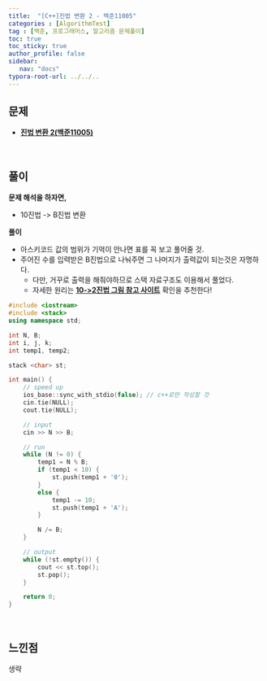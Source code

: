 ```yaml
---
title:  "[C++]진법 변환 2 - 백준11005"
categories : [AlgorithmTest]
tag : [백준, 프로그래머스, 알고리즘 문제풀이]
toc: true
toc_sticky: true
author_profile: false
sidebar:
   nav: "docs"
typora-root-url: ../../..
---
```




## 문제

* **[진법 변환 2(백준11005)](https://www.acmicpc.net/problem/11005)**

<br>

## 풀이

**문제 해석을 하자면,**

* 10진법 -> B진법 변환



**풀이**

* 아스키코드 값의 범위가 기억이 안나면 표를 꼭 보고 풀어줄 것.
* 주어진 수를 입력받은 B진법으로 나눠주면 그 나머지가 출력값이 되는것은 자명하다.
  * 다만, 거꾸로 출력을 해줘야하므로 스택 자료구조도 이용해서 풀었다.
  * 자세한 원리는 **[10->2진법 그림 참고 사이트](https://www.google.com/url?sa=i&url=https%3A%2F%2Fpiyoro.github.io%2Fprogram%2F221770535071%2F&psig=AOvVaw1lm-hIK8_DLvRCJyzippOn&ust=1675930377771000&source=images&cd=vfe&ved=0CBAQjRxqFwoTCMj1pqi9hf0CFQAAAAAdAAAAABAE)** 확인을 추천한다!




```c++
#include <iostream>
#include <stack>
using namespace std;

int N, B;
int i, j, k;
int temp1, temp2;

stack <char> st;

int main() {
	// speed up
	ios_base::sync_with_stdio(false); // c++로만 작성할 것
	cin.tie(NULL);
	cout.tie(NULL);

	// input
	cin >> N >> B;

	// run
	while (N != 0) {
		temp1 = N % B;
		if (temp1 < 10) {
			st.push(temp1 + '0');
		}
		else {
			temp1 -= 10;
			st.push(temp1 + 'A');
		}

		N /= B;
	}

	// output
	while (!st.empty()) {
		cout << st.top();
		st.pop();
	}

	return 0;
}
```

<br>

## 느낀점

생략
